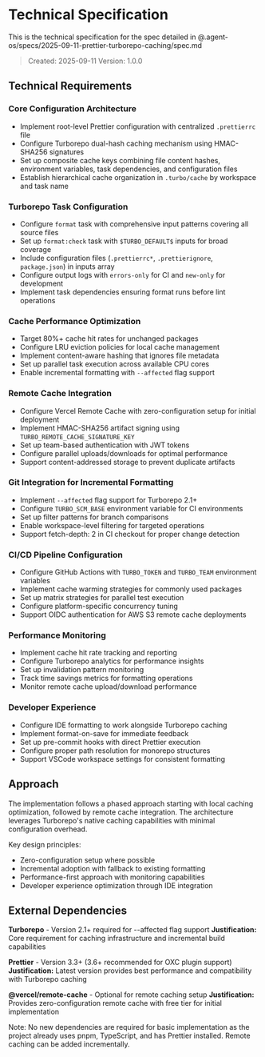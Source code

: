 # Technical Specification

This is the technical specification for the spec detailed in
@.agent-os/specs/2025-09-11-prettier-turborepo-caching/spec.md

> Created: 2025-09-11 Version: 1.0.0

## Technical Requirements

### Core Configuration Architecture

- Implement root-level Prettier configuration with centralized `.prettierrc`
  file
- Configure Turborepo dual-hash caching mechanism using HMAC-SHA256 signatures
- Set up composite cache keys combining file content hashes, environment
  variables, task dependencies, and configuration files
- Establish hierarchical cache organization in `.turbo/cache` by workspace and
  task name

### Turborepo Task Configuration

- Configure `format` task with comprehensive input patterns covering all source
  files
- Set up `format:check` task with `$TURBO_DEFAULT$` inputs for broad coverage
- Include configuration files (`.prettierrc*`, `.prettierignore`,
  `package.json`) in inputs array
- Configure output logs with `errors-only` for CI and `new-only` for development
- Implement task dependencies ensuring format runs before lint operations

### Cache Performance Optimization

- Target 80%+ cache hit rates for unchanged packages
- Configure LRU eviction policies for local cache management
- Implement content-aware hashing that ignores file metadata
- Set up parallel task execution across available CPU cores
- Enable incremental formatting with `--affected` flag support

### Remote Cache Integration

- Configure Vercel Remote Cache with zero-configuration setup for initial
  deployment
- Implement HMAC-SHA256 artifact signing using
  `TURBO_REMOTE_CACHE_SIGNATURE_KEY`
- Set up team-based authentication with JWT tokens
- Configure parallel uploads/downloads for optimal performance
- Support content-addressed storage to prevent duplicate artifacts

### Git Integration for Incremental Formatting

- Implement `--affected` flag support for Turborepo 2.1+
- Configure `TURBO_SCM_BASE` environment variable for CI environments
- Set up filter patterns for branch comparisons
- Enable workspace-level filtering for targeted operations
- Support fetch-depth: 2 in CI checkout for proper change detection

### CI/CD Pipeline Configuration

- Configure GitHub Actions with `TURBO_TOKEN` and `TURBO_TEAM` environment
  variables
- Implement cache warming strategies for commonly used packages
- Set up matrix strategies for parallel test execution
- Configure platform-specific concurrency tuning
- Support OIDC authentication for AWS S3 remote cache deployments

### Performance Monitoring

- Implement cache hit rate tracking and reporting
- Configure Turborepo analytics for performance insights
- Set up invalidation pattern monitoring
- Track time savings metrics for formatting operations
- Monitor remote cache upload/download performance

### Developer Experience

- Configure IDE formatting to work alongside Turborepo caching
- Implement format-on-save for immediate feedback
- Set up pre-commit hooks with direct Prettier execution
- Configure proper path resolution for monorepo structures
- Support VSCode workspace settings for consistent formatting

## Approach

The implementation follows a phased approach starting with local caching
optimization, followed by remote cache integration. The architecture leverages
Turborepo's native caching capabilities with minimal configuration overhead.

Key design principles:

- Zero-configuration setup where possible
- Incremental adoption with fallback to existing formatting
- Performance-first approach with monitoring capabilities
- Developer experience optimization through IDE integration

## External Dependencies

**Turborepo** - Version 2.1+ required for --affected flag support
**Justification:** Core requirement for caching infrastructure and incremental
build capabilities

**Prettier** - Version 3.3+ (3.6+ recommended for OXC plugin support)
**Justification:** Latest version provides best performance and compatibility
with Turborepo caching

**@vercel/remote-cache** - Optional for remote caching setup **Justification:**
Provides zero-configuration remote cache with free tier for initial
implementation

Note: No new dependencies are required for basic implementation as the project
already uses pnpm, TypeScript, and has Prettier installed. Remote caching can be
added incrementally.
